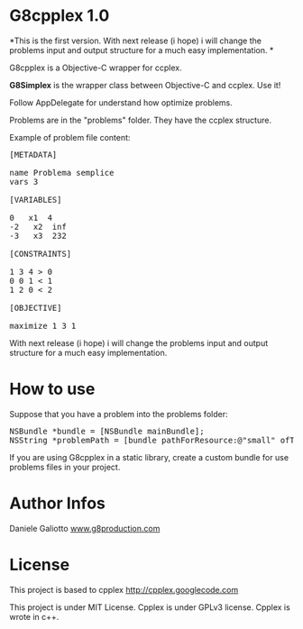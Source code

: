 G8cpplex 1.0
========
*This is the first version. With next release (i hope) i will change the problems input and output structure for a much easy implementation.
*

G8cpplex is a Objective-C wrapper for ccplex.

**G8Simplex** is the wrapper class between Objective-C and ccplex. Use it!

Follow AppDelegate for understand how optimize problems.

Problems are in the "problems" folder. 
They have the ccplex structure. 

Example of problem file content:

<pre>
[METADATA]

name Problema semplice
vars 3

[VARIABLES]

0   x1  4
-2   x2  inf
-3   x3  232

[CONSTRAINTS]

1 3 4 > 0
0 0 1 < 1
1 2 0 < 2

[OBJECTIVE]

maximize 1 3 1
</pre>

With next release (i hope) i will change the problems input and output structure for a much easy implementation.

How to use
========

Suppose that you have a problem into the problems folder:

<pre>
NSBundle *bundle = [NSBundle mainBundle];
NSString *problemPath = [bundle pathForResource:@"small" ofType:@"problem"]; [simplex optimize:problemPath];
</pre>


If you are using G8cpplex in a static library, create a custom bundle for use problems files in your project.


Author Infos
========

Daniele Galiotto www.g8production.com

License
========
This project is based to cpplex http://cpplex.googlecode.com

This project is under MIT License. 
Cpplex is under GPLv3 license. Cpplex is wrote in c++.
